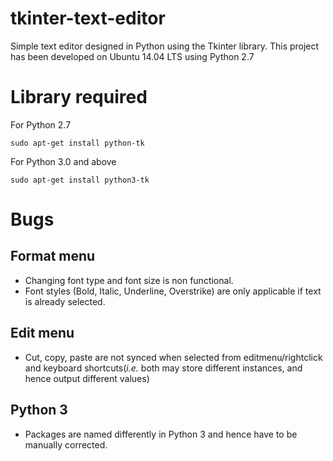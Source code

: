 # tkinter-text-editor
Simple text editor designed in Python using the Tkinter library.
This project has been developed on Ubuntu 14.04 LTS using Python 2.7

# Library required
For Python 2.7

`sudo apt-get install python-tk`

For Python 3.0 and above

`sudo apt-get install python3-tk`

# Bugs
Format menu
-----------
+ Changing font type and font size is non functional.
+ Font styles (Bold, Italic, Underline, Overstrike) are only applicable if text is already selected.

Edit menu
---------
+ Cut, copy, paste are not synced when selected from editmenu/rightclick and keyboard shortcuts(*i.e.* both may store different instances, and hence output different values)

Python 3
--------
+ Packages are named differently in Python 3 and hence have to be manually corrected.
